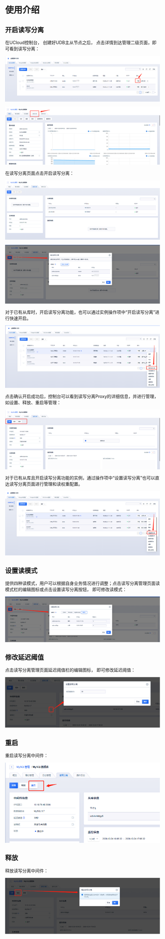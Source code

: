 

# 使用介绍

## 开启读写分离

在UCloud控制台， 创建好UDB主从节点之后， 点击详情到达管理二级页面，即可看到读写分离：

![image](/images/rw1225001.png)

![image](/images/rw1225002.png)

在读写分离页面点击开启读写分离：

![image](/images/rwstart1224003.png)

![image](/images/rwstart1224004.png)

对于已有从库时，开启读写分离功能，也可以通过实例操作项中“开启读写分离”进行快速开启。

![image](/images/rw1224009.png)

点击确认开启成功后，控制台可以看到读写分离Proxy的详细信息，并进行管理，如设置、释放、重启等管理：

![image](/images/rw1224010.png)

对于已有从库且开启读写分离功能的实例，通过操作项中“设置读写分离”也可以直达读写分离页面进行管理和读权重配置。

![image](/images/rw1224008.png)

## 设置读模式

提供四种读模式，用户可以根据自身业务情况进行调整；点击读写分离管理页面读模式栏的编辑图标或点击设置读写分离按钮， 即可修改读模式：

![image](/images/rw1224011.png)

## 修改延迟阈值

点击读写分离管理页面延迟阈值栏的编辑图标， 即可修改延迟阈值：

![image](/images/rw1224007.png)

## 重启

重启读写分离中间件：

![image](/images/rwrestart1224006.png)

## 释放

释放读写分离中间件：

![image](/images/rwstart1224005.png)
